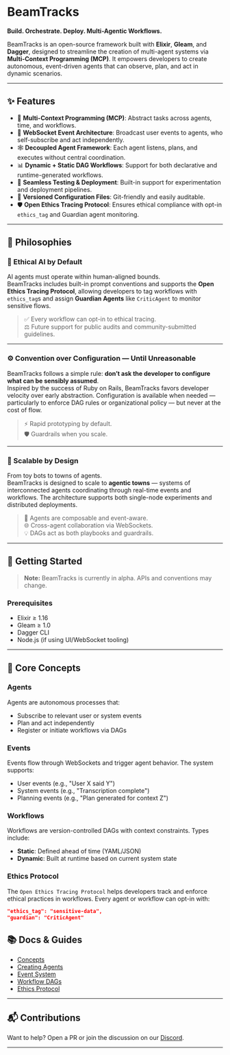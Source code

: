 # BeamTracks

**Build. Orchestrate. Deploy. Multi-Agentic Workflows.**

BeamTracks is an open-source framework built with **Elixir**, **Gleam**, and **Dagger**, designed to streamline the creation of multi-agent systems via **Multi-Context Programming (MCP)**. It empowers developers to create autonomous, event-driven agents that can observe, plan, and act in dynamic scenarios.

---

## ✨ Features

- 🧠 **Multi-Context Programming (MCP)**: Abstract tasks across agents, time, and workflows.
- 🔌 **WebSocket Event Architecture**: Broadcast user events to agents, who self-subscribe and act independently.
- 🕸️ **Decoupled Agent Framework**: Each agent listens, plans, and executes without central coordination.
- 📊 **Dynamic + Static DAG Workflows**: Support for both declarative and runtime-generated workflows.
- 🧪 **Seamless Testing & Deployment**: Built-in support for experimentation and deployment pipelines.
- 📜 **Versioned Configuration Files**: Git-friendly and easily auditable.
- 🛡️ **Open Ethics Tracing Protocol**: Ensures ethical compliance with opt-in `ethics_tag` and Guardian agent monitoring.

---

## 🧭 Philosophies

### 🧠 Ethical AI by Default

AI agents must operate within human-aligned bounds.  
BeamTracks includes built-in prompt conventions and supports the **Open Ethics Tracing Protocol**, allowing developers to tag workflows with `ethics_tag`s and assign **Guardian Agents** like `CriticAgent` to monitor sensitive flows.

> ✅ Every workflow can opt-in to ethical tracing.  
> ⚖️ Future support for public audits and community-submitted guidelines.

---

### ⚙️ Convention over Configuration — Until Unreasonable

BeamTracks follows a simple rule: **don’t ask the developer to configure what can be sensibly assumed**.  
Inspired by the success of Ruby on Rails, BeamTracks favors developer velocity over early abstraction. Configuration is available when needed — particularly to enforce DAG rules or organizational policy — but never at the cost of flow.

> ⚡ Rapid prototyping by default.  
> 🛡️ Guardrails when you scale.

---

### 🧬 Scalable by Design

From toy bots to towns of agents.  
BeamTracks is designed to scale to **agentic towns** — systems of interconnected agents coordinating through real-time events and workflows. The architecture supports both single-node experiments and distributed deployments.

> 🧩 Agents are composable and event-aware.  
> 🌐 Cross-agent collaboration via WebSockets.  
> 💡 DAGs act as both playbooks and guardrails.

---

## 🚀 Getting Started

> **Note:** BeamTracks is currently in alpha. APIs and conventions may change.

### Prerequisites

- Elixir ≥ 1.16
- Gleam ≥ 1.0
- Dagger CLI
- Node.js (if using UI/WebSocket tooling)

---

## 🧱 Core Concepts

### Agents

Agents are autonomous processes that:

- Subscribe to relevant user or system events
- Plan and act independently
- Register or initiate workflows via DAGs

### Events

Events flow through WebSockets and trigger agent behavior. The system supports:

- User events (e.g., "User X said Y")
- System events (e.g., "Transcription complete")
- Planning events (e.g., "Plan generated for context Z")

### Workflows

Workflows are version-controlled DAGs with context constraints. Types include:

- **Static**: Defined ahead of time (YAML/JSON)
- **Dynamic**: Built at runtime based on current system state

### Ethics Protocol

The `Open Ethics Tracing Protocol` helps developers track and enforce ethical practices in workflows. Every agent or workflow can opt-in with:

```json
"ethics_tag": "sensitive-data",
"guardian": "CriticAgent"
```

## 📚 Docs & Guides

- [Concepts](docs/concepts.md)
- [Creating Agents](docs/agents.md)
- [Event System](docs/events.md)
- [Workflow DAGs](docs/workflows.md)
- [Ethics Protocol](docs/ethics.md)

---

## 📬 Contributions

Want to help? Open a PR or join the discussion on our [Discord](https://discord.gg/yourlink).

---
